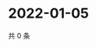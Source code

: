# 2022-01-05

共 0 条

<!-- BEGIN WEIBO -->
<!-- 最后更新时间 Wed Jan 05 2022 04:10:11 GMT+0800 (China Standard Time) -->

<!-- END WEIBO -->
